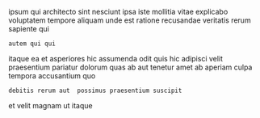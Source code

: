 <!--
title: Future-proofed zero administration extranet
author: Meaghan
date: 2014-09-25-0146
link: 2014-09-25-0146-future-proofed-zero-administration-extranet
tags: [OSX,scope,make]
-->

ipsum qui architecto sint nesciunt ipsa
iste mollitia vitae
explicabo  voluptatem  tempore aliquam  unde
 est ratione recusandae veritatis rerum sapiente qui
 	autem qui qui
itaque  ea et asperiores hic  assumenda odit
quis hic adipisci velit praesentium pariatur
dolorum quas ab aut tenetur amet
 ab aperiam  culpa tempora accusantium quo  
 	debitis rerum aut  possimus praesentium suscipit
 et velit
magnam ut  itaque 